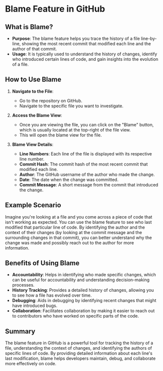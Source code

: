 # Blame Feature in GitHub

## What is Blame?

- **Purpose**: The blame feature helps you trace the history of a file line-by-line, showing the most recent commit that modified each line and the author of that commit.
- **Usage**: It is typically used to understand the history of changes, identify who introduced certain lines of code, and gain insights into the evolution of a file.

## How to Use Blame

1. **Navigate to the File**:
   - Go to the repository on GitHub.
   - Navigate to the specific file you want to investigate.

2. **Access the Blame View**:
   - Once you are viewing the file, you can click on the "Blame" button, which is usually located at the top-right of the file view.
   - This will open the blame view for the file.

3. **Blame View Details**:
   - **Line Numbers**: Each line of the file is displayed with its respective line number.
   - **Commit Hash**: The commit hash of the most recent commit that modified each line.
   - **Author**: The GitHub username of the author who made the change.
   - **Date**: The date when the change was committed.
   - **Commit Message**: A short message from the commit that introduced the change.

## Example Scenario

Imagine you're looking at a file and you come across a piece of code that isn't working as expected. You can use the blame feature to see who last modified that particular line of code. By identifying the author and the context of their changes (by looking at the commit message and the surrounding changes in that commit), you can better understand why the change was made and possibly reach out to the author for more information.

## Benefits of Using Blame

- **Accountability**: Helps in identifying who made specific changes, which can be useful for accountability and understanding decision-making processes.
- **History Tracking**: Provides a detailed history of changes, allowing you to see how a file has evolved over time.
- **Debugging**: Aids in debugging by identifying recent changes that might have introduced bugs.
- **Collaboration**: Facilitates collaboration by making it easier to reach out to contributors who have worked on specific parts of the code.

## Summary

The blame feature in GitHub is a powerful tool for tracking the history of a file, understanding the context of changes, and identifying the authors of specific lines of code. By providing detailed information about each line's last modification, blame helps developers maintain, debug, and collaborate more effectively on code.
